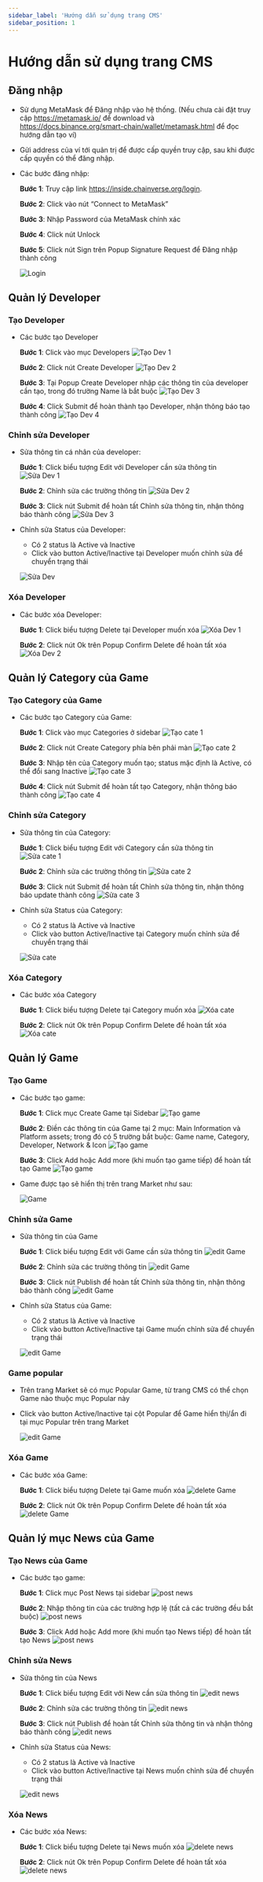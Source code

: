 ```yaml
---
sidebar_label: 'Hướng dẫn sử dụng trang CMS'
sidebar_position: 1
---
```


# **Hướng dẫn sử dụng trang CMS**

## **Đăng nhập**

-   Sử dụng MetaMask để Đăng nhập vào hệ thống.
    (Nếu chưa cài đặt truy cập https://metamask.io/ để download và https://docs.binance.org/smart-chain/wallet/metamask.html để đọc hướng dẫn tạo ví)
-   Gửi address của ví tới quản trị để được cấp quyền truy cập, sau khi được cấp quyền có thể đăng nhập.
-   Các bước đăng nhập:

    **Bước 1**: Truy cập link https://inside.chainverse.org/login.

    **Bước 2**: Click vào nút “Connect to MetaMask”

    **Bước 3**: Nhập Password của MetaMask chính xác

    **Bước 4**: Click nút Unlock

    **Bước 5**: Click nút Sign trên Popup Signature Request để Đăng nhập thành công

    ![Login](Image/Login.png)

## **Quản lý Developer**

### **Tạo Developer**

-   Các bước tạo Developer

    **Bước 1**: Click vào mục Developers
    ![Tạo Dev 1](Image/Dev1.png)

    **Bước 2**: Click nút Create Developer
    ![Tạo Dev 2](Image/Dev2.png)

    **Bước 3**: Tại Popup Create Developer nhập các thông tin của developer cần tạo, trong đó trường Name là bắt buộc
    ![Tạo Dev 3](Image/Dev3.png)

    **Bước 4**: Click Submit để hoàn thành tạo Developer, nhận thông báo tạo thành công
    ![Tạo Dev 4](Image/Dev4.png)

### **Chỉnh sửa Developer**

-   Sửa thông tin cá nhân của developer:

    **Bước 1**: Click biểu tượng Edit với Developer cần sửa thông tin
    ![Sửa Dev 1](Image/editDev1.png)

    **Bước 2**: Chỉnh sửa các trường thông tin
    ![Sửa Dev 2](Image/editDev2.png)

    **Bước 3**: Click nút Submit để hoàn tất Chỉnh sửa thông tin, nhận thông báo thành công
    ![Sửa Dev 3](Image/editDev3.png)

*   Chỉnh sửa Status của Developer:

    -   Có 2 status là Active và Inactive
    -   Click vào button Active/Inactive tại Developer muốn chỉnh sửa để chuyển trạng thái

    ![Sửa Dev](Image/statusDev.png)

### **Xóa Developer**

-   Các bước xóa Developer:

    **Bước 1**: Click biểu tượng Delete tại Developer muốn xóa
    ![Xóa Dev 1](Image/deleteDev1.png)

    **Bước 2**: Click nút Ok trên Popup Confirm Delete để hoàn tất xóa
    ![Xóa Dev 2](Image/deleteDev2.png)

## **Quản lý Category của Game**

### **Tạo Category của Game**

-   Các bước tạo Category của Game:

    **Bước 1**: Click vào mục Categories ở sidebar
    ![Tạo cate 1](Image/cate1.png)

    **Bước 2**: Click nút Create Category phía bên phải màn
    ![Tạo cate 2](Image/cate2.png)

    **Bước 3**: Nhập tên của Category muốn tạo; status mặc định là Active, có thể đổi sang Inactive
    ![Tạo cate 3](Image/cate3.png)

    **Bước 4**: Click nút Submit để hoàn tất tạo Category, nhận thông báo thành công
    ![Tạo cate 4](Image/cate4.png)

### **Chỉnh sửa Category**

-   Sửa thông tin của Category:

    **Bước 1**: Click biểu tượng Edit với Category cần sửa thông tin
    ![Sửa cate 1](Image/editcate1.png)

    **Bước 2**: Chỉnh sửa các trường thông tin
    ![Sửa cate 2](Image/editCate2.png)

    **Bước 3**: Click nút Submit để hoàn tất Chỉnh sửa thông tin, nhận thông báo update thành công
    ![Sửa cate 3](Image/editCate3.png)

*   Chỉnh sửa Status của Category:

    -   Có 2 status là Active và Inactive
    -   Click vào button Active/Inactive tại Category muốn chỉnh sửa để chuyển trạng thái

    ![Sửa cate ](Image/editCate.png)

### **Xóa Category**

-   Các bước xóa Category

    **Bước 1**: Click biểu tượng Delete tại Category muốn xóa
    ![Xóa cate ](Image/deleteCate1.png)

    **Bước 2**: Click nút Ok trên Popup Confirm Delete để hoàn tất xóa
    ![Xóa cate ](Image/deleteCate2.png)

## **Quản lý Game**

### **Tạo Game**

-   Các bước tạo game:

    **Bước 1**: Click mục Create Game tại Sidebar
    ![Tạo game ](Image/taoGame1.png)

    **Bước 2**: Điền các thông tin của Game tại 2 mục: Main Information và Platform assets; trong đó có 5 trường bắt buộc: Game name, Category, Developer, Network & Icon
    ![Tạo game ](Image/taoGame2.png)

    **Bước 3**: Click Add hoặc Add more (khi muốn tạo game tiếp) để hoàn tất tạo Game
    ![Tạo game ](Image/taoGame3.png)

*   Game được tạo sẽ hiển thị trên trang Market như sau:

    ![Game](Image/Game.png)

### **Chỉnh sửa Game**

-   Sửa thông tin của Game

    **Bước 1**: Click biểu tượng Edit với Game cần sửa thông tin
    ![edit Game](Image/editGame1.png)

    **Bước 2**: Chỉnh sửa các trường thông tin
    ![edit Game](Image/editGame2.png)

    **Bước 3**: Click nút Publish để hoàn tất Chỉnh sửa thông tin, nhận thông báo thành công
    ![edit Game](Image/editGame3.png)

*   Chỉnh sửa Status của Game:

    -   Có 2 status là Active và Inactive
    -   Click vào button Active/Inactive tại Game muốn chỉnh sửa để chuyển trạng thái

    ![edit Game](Image/statusGame.png)

### **Game popular**

-   Trên trang Market sẽ có mục Popular Game, từ trang CMS có thể chọn Game nào thuộc mục Popular này
-   Click vào button Active/Inactive tại cột Popular để Game hiển thị/ẩn đi tại mục Popular trên trang Market

    ![edit Game](Image/PopularGame.png)

### **Xóa Game**

-   Các bước xóa Game:

    **Bước 1**: Click biểu tượng Delete tại Game muốn xóa
    ![delete Game](Image/deleteGame1.png)

    **Bước 2**: Click nút Ok trên Popup Confirm Delete để hoàn tất xóa
    ![delete Game](Image/deleteGame2.png)

## **Quản lý mục News của Game**

### **Tạo News của Game**

-   Các bước tạo game:

    **Bước 1**: Click mục Post News tại sidebar
    ![post news](Image/New1.png)

    **Bước 2**: Nhập thông tin của các trường hợp lệ (tất cả các trường đều bắt buộc)
    ![post news](Image/New2.png)

    **Bước 3**: Click Add hoặc Add more (khi muốn tạo News tiếp) để hoàn tất tạo News
    ![post news](Image/New3.png)

### **Chỉnh sửa News**

-   Sửa thông tin của News

    **Bước 1**: Click biểu tượng Edit với New cần sửa thông tin
    ![edit news](Image/editNews1.png)

    **Bước 2**: Chỉnh sửa các trường thông tin
    ![edit news](Image/editNews2.png)

    **Bước 3**: Click nút Publish để hoàn tất Chỉnh sửa thông tin và nhận thông báo thành công
    ![edit news](Image/editNews3.png)

*   Chỉnh sửa Status của News:

    -   Có 2 status là Active và Inactive
    -   Click vào button Active/Inactive tại News muốn chỉnh sửa để chuyển trạng thái

    ![edit news](Image/statusNews.png)

### **Xóa News**

-   Các bước xóa News:

    **Bước 1**: Click biểu tượng Delete tại News muốn xóa
    ![delete news](Image/deleteNews1.png)

    **Bước 2**: Click nút Ok trên Popup Confirm Delete để hoàn tất xóa
    ![delete news](Image/deleteNews2.png)
